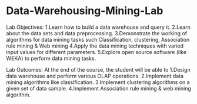 # Data-Warehousing-Mining-Lab

Lab Objectives:
1.Learn how to build a data warehouse and query it.
2.Learn about the data sets and data preprocessing.
3.Demonstrate the working of algorithms for data mining tasks such Classification, clustering, Association rule mining & Web mining
4.Apply the data mining techniques with varied input values for different parameters.
5.Explore open source software (like WEKA) to perform data mining tasks.

Lab Outcomes: At the end of the course, the student will be able to
1.Design data warehouse and perform various OLAP operations.
2.Implement data mining algorithms like classification.
3.Implement clustering algorithms on a given set of data sample.
4.Implement Association rule mining & web mining algorithm.
